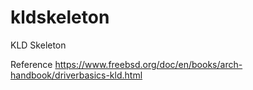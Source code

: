 # kldskeleton
KLD Skeleton

Reference https://www.freebsd.org/doc/en/books/arch-handbook/driverbasics-kld.html

